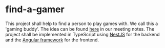 # find-a-gamer
This project shall help to find a person to play games with. We call this a 'gaming buddy'.
The idea can be found [here](https://github.com/Grimmig18/find-a-gamer/blob/master/Planning/planning01.md#meeting-notes-from-06032020) in our meeting notes.
The project shall be implemented in TypeScript using [NestJS](https://nestjs.com/) for the backend and the [Angular framework](https://angular.io/) for the frontend.
